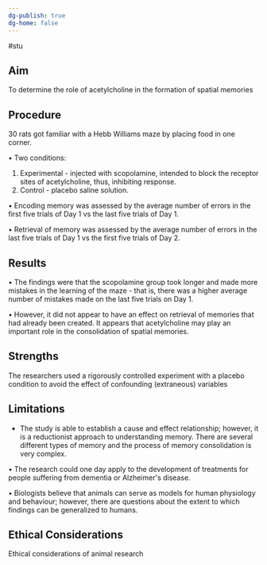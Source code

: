 ```yaml
---
dg-publish: true
dg-home: false
---
```

#stu
## Aim
To determine the role of acetylcholine in the formation of spatial memories

## Procedure
30 rats got familiar with a Hebb Williams maze by placing food in one corner.  
  
• Two conditions:  
1. Experimental - injected with scopolamine, intended to block the receptor sites of acetylcholine, thus, inhibiting response.  
2. Control - placebo saline solution.  
  
• Encoding memory was assessed by the average number of errors in the first five trials of Day 1 vs the last five trials of Day 1.  
  
• Retrieval of memory was assessed by the average number of errors in the last five trials of Day 1 vs the first five trials of Day 2.

## Results
• The findings were that the scopolamine group took longer and made more mistakes in the learning of the maze - that is, there was a higher average number of mistakes made on the last five trials on Day 1.  
  
• However, it did not appear to have an effect on retrieval of memories that had already been created. It appears that acetylcholine may play an important role in the consolidation of spatial memories.

## Strengths
The researchers used a rigorously controlled experiment with a placebo condition to avoid the effect of confounding (extraneous) variables

## Limitations
- The study is able to establish a cause and effect relationship; however, it is a reductionist approach to understanding memory. There are several different types of memory and the process of memory consolidation is very complex.  
  
• The research could one day apply to the development of treatments for people suffering from dementia or Alzheimer's disease.  
  
• Biologists believe that animals can serve as models for human physiology and behaviour; however, there are questions about the extent to which findings can be generalized to humans.

## Ethical Considerations
Ethical considerations of animal research
